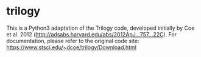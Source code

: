 # trilogy
This is a Python3 adaptation of the Trilogy code, developed initially by Coe et al. 2012 (http://adsabs.harvard.edu/abs/2012ApJ...757...22C).
For documentation, please refer to the original code site: https://www.stsci.edu/~dcoe/trilogy/Download.html

